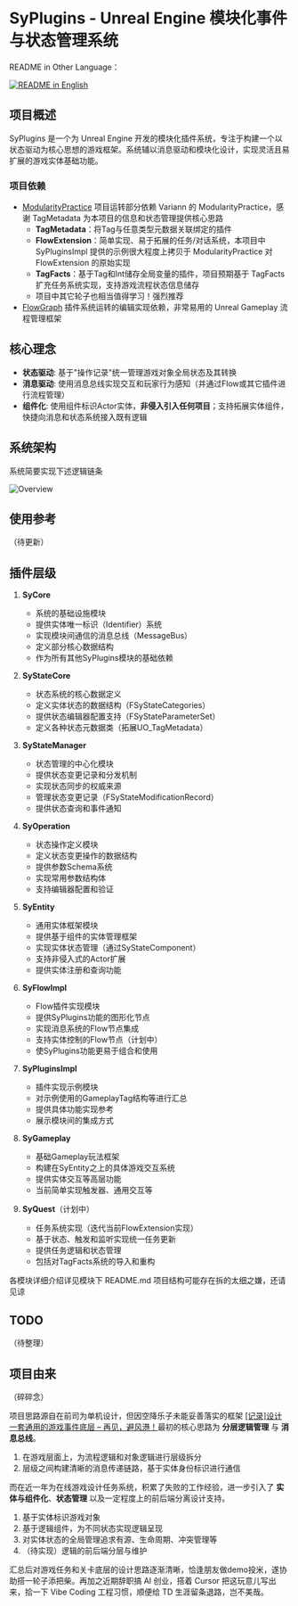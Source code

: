 # SyPlugins - Unreal Engine 模块化事件与状态管理系统

README in Other Language：

<p align="left">
  <a href="./README_EN.md"><img alt="README in English" src="https://img.shields.io/badge/English-d9d9d9"></a>
</p>

## 项目概述
SyPlugins 是一个为 Unreal Engine 开发的模块化插件系统，专注于构建一个以状态驱动为核心思想的游戏框架。系统辅以消息驱动和模块化设计，实现灵活且易扩展的游戏实体基础功能。


### 项目依赖

- [ModularityPractice](https://github.com/Variann/ModularityPractice) 项目运转部分依赖 Variann 的 ModularityPractice，感谢 TagMetadata 为本项目的信息和状态管理提供核心思路
   - **TagMetadata**：将Tag与任意类型元数据关联绑定的插件
   - **FlowExtension**：简单实现、易于拓展的任务/对话系统，本项目中 SyPluginsImpl 提供的示例很大程度上拷贝于 ModularityPractice 对 FlowExtension 的原始实现
   - **TagFacts**：基于Tag和Int储存全局变量的插件，项目预期基于 TagFacts 扩充任务系统实现，支持游戏流程状态信息储存
   - 项目中其它轮子也相当值得学习！强烈推荐
- [FlowGraph](https://github.com/MothCocoon/FlowGraph) 插件系统运转的编辑实现依赖，非常易用的 Unreal Gameplay 流程管理框架


## 核心理念
- **状态驱动**: 基于"操作记录"统一管理游戏对象全局状态及其转换
- **消息驱动**: 使用消息总线实现交互和玩家行为感知（并通过Flow或其它插件进行流程管理）
- **组件化**: 使用组件标识Actor实体，**非侵入引入任何项目**；支持拓展实体组件，快捷向消息和状态系统接入既有逻辑

## 系统架构

系统简要实现下述逻辑链条

![Overview](Docs/Images/Overview.png)


## 使用参考

（待更新）


## 插件层级
1. **SyCore**
   - 系统的基础设施模块
   - 提供实体唯一标识（Identifier）系统
   - 实现模块间通信的消息总线（MessageBus）
   - 定义部分核心数据结构
   - 作为所有其他SyPlugins模块的基础依赖

2. **SyStateCore**
   - 状态系统的核心数据定义
   - 定义实体状态的数据结构（FSyStateCategories）
   - 提供状态编辑器配置支持（FSyStateParameterSet）
   - 定义各种状态元数据类（拓展UO_TagMetadata）

3. **SyStateManager**
   - 状态管理的中心化模块
   - 提供状态变更记录和分发机制
   - 实现状态同步的权威来源
   - 管理状态变更记录（FSyStateModificationRecord）
   - 提供状态查询和事件通知

4. **SyOperation**
   - 状态操作定义模块
   - 定义状态变更操作的数据结构
   - 提供参数Schema系统
   - 实现常用参数结构体
   - 支持编辑器配置和验证

5. **SyEntity**
   - 通用实体框架模块
   - 提供基于组件的实体管理框架
   - 实现实体状态管理（通过SyStateComponent）
   - 支持非侵入式的Actor扩展
   - 提供实体注册和查询功能

6. **SyFlowImpl**
   - Flow插件实现模块
   - 提供SyPlugins功能的图形化节点
   - 实现消息系统的Flow节点集成
   - 支持实体控制的Flow节点（计划中）
   - 使SyPlugins功能更易于组合和使用

7. **SyPluginsImpl**
   - 插件实现示例模块
   - 对示例使用的GameplayTag结构等进行汇总
   - 提供具体功能实现参考
   - 展示模块间的集成方式

8. **SyGameplay**
   - 基础Gameplay玩法框架
   - 构建在SyEntity之上的具体游戏交互系统
   - 提供实体交互等高层功能
   - 当前简单实现触发器、通用交互等

9. **SyQuest**（计划中）
   - 任务系统实现（迭代当前FlowExtension实现）
   - 基于状态、触发和监听实现统一任务更新
   - 提供任务逻辑和状态管理
   - 包括对TagFacts系统的导入和重构

各模块详细介绍详见模块下 README.md 项目结构可能存在拆的太细之嫌，还请见谅


## TODO

（待整理）


## 项目由来

（碎碎念）



项目思路源自在前司为单机设计，但因空降乐子未能妥善落实的框架 [[记录]设计一套通用的游戏事件底层 – 再见，避风港！](http://blog.cyasylum.top/index.php/2024/03/31/%e8%ae%b0%e5%bd%95%e8%ae%be%e8%ae%a1%e4%b8%80%e5%a5%97%e9%80%9a%e7%94%a8%e7%9a%84%e6%b8%b8%e6%88%8f%e4%ba%8b%e4%bb%b6%e5%ba%95%e5%b1%82/)最初的核心思路为 **分层逻辑管理** 与 **消息总线**。

1. 在游戏层面上，为流程逻辑和对象逻辑进行层级拆分
2. 层级之间构建清晰的消息传递链路，基于实体身份标识进行通信

而在近一年为在线游戏设计任务系统，积累了失败的工作经验，进一步引入了 **实体与组件化**、**状态管理** 以及一定程度上的前后端分离设计支持。

1. 基于实体标识游戏对象
2. 基于逻辑组件，为不同状态实现逻辑呈现
3. 对实体状态的全局管理追求有源、生命周期、冲突管理等
4. （待实现）逻辑的前后端分层与维护

汇总后对游戏任务和关卡底层的设计思路逐渐清晰，恰逢朋友做demo投米，遂协助搭一轮子添把柴。再加之近期辞职搞 AI 创业，搭着 Cursor 把这玩意儿写出来，拾一下 Vibe Coding 工程习惯，顺便给 TD 生涯留条退路，岂不美哉。

